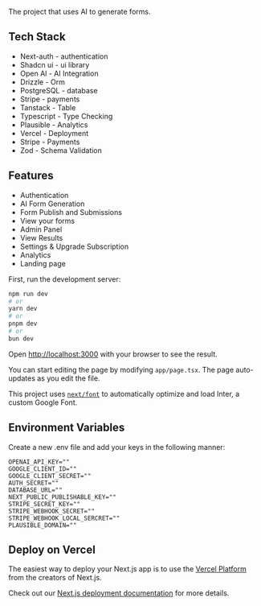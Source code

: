 The project that uses AI to generate forms.

## Tech Stack

- Next-auth - authentication
- Shadcn ui - ui library
- Open Al - AI Integration
- Drizzle - Orm
- PostgreSQL - database
- Stripe - payments
- Tanstack - Table
- Typescript - Type Checking
- Plausible - Analytics
- Vercel - Deployment
- Stripe - Payments
- Zod - Schema Validation

## Features

- Authentication 
- AI Form Generation 
- Form Publish and Submissions 
- View your forms 
- Admin Panel 
- View Results 
- Settings & Upgrade Subscription 
- Analytics 
- Landing page 



First, run the development server:

```bash
npm run dev
# or
yarn dev
# or
pnpm dev
# or
bun dev
```

Open [http://localhost:3000](http://localhost:3000) with your browser to see the result.

You can start editing the page by modifying `app/page.tsx`. The page auto-updates as you edit the file.

This project uses [`next/font`](https://nextjs.org/docs/basic-features/font-optimization) to automatically optimize and load Inter, a custom Google Font.

## Environment Variables

Create a new .env file and add your keys in the following manner:

```
OPENAI_API_KEY=""
GOOGLE_CLIENT_ID=""
GOOGLE_CLIENT_SECRET=""
AUTH_SECRET=""
DATABASE_URL=""
NEXT_PUBLIC_PUBLISHABLE_KEY=""
STRIPE_SECRET_KEY=""
STRIPE_WEBHOOK_SECRET=""
STRIPE_WEBHOOK_LOCAL_SERCRET=""
PLAUSIBLE_DOMAIN=""
```

## Deploy on Vercel

The easiest way to deploy your Next.js app is to use the [Vercel Platform](https://vercel.com/new?utm_medium=default-template&filter=next.js&utm_source=create-next-app&utm_campaign=create-next-app-readme) from the creators of Next.js.

Check out our [Next.js deployment documentation](https://nextjs.org/docs/deployment) for more details.
